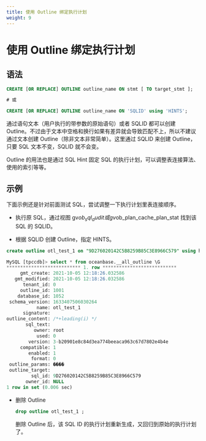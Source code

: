 ```yaml
---
title: 使用 Outline 绑定执行计划
weight: 9
---
```

# 使用 Outline 绑定执行计划

## 语法

```sql
CREATE [OR REPLACE] OUTLINE outline_name ON stmt [ TO target_stmt ];

# 或 

CREATE [OR REPLACE] OUTLINE outline_name ON 'SQLID' using 'HINTS';
```

通过语句文本（用户执行的带参数的原始语句）或者 SQLID 都可以创建 Outline。不过由于文本中空格和换行如果有差异就会导致匹配不上，所以不建议通过文本创建 Outline（除非文本非常简单）。这里通过 SQLID 来创建 Outline，只要 SQL 文本不变，SQLID 就不会变。

Outline 的用法也是通过 SQL Hint 固定 SQL 的执行计划，可以调整表连接算法、使用的索引等等。

## 示例

下面示例还是针对前面测试 SQL，尝试调整一下执行计划里表连接顺序。

- 执行原 SQL，通过视图 gv$ob_sql_audit 或 gv$ob_plan_cache_plan_stat 找到该 SQL 的 SQLID。

- 根据 SQLID 创建 Outline，指定 HINTS。
<!-- 需要再看看这里的命令是在干啥 -->
  ```sql
  create outline otl_test_1 on "9D276020142C5B8259B85C3E8966C579" using hint /*+ leading(i) */ ;
  
  MySQL [tpccdb]> select * from oceanbase.__all_outline \G
  *************************** 1. row ***************************
       gmt_create: 2021-10-05 12:18:26.032586
     gmt_modified: 2021-10-05 12:18:26.032586
        tenant_id: 0
       outline_id: 1001
      database_id: 1052
   schema_version: 1633407506030264
             name: otl_test_1
        signature:
  outline_content: /*+leading(i) */
         sql_text:
            owner: root
             used: 0
          version: 3-b20901e8c84d3ea774beeaca963c67d7802e4b4e
       compatible: 1
          enabled: 1
           format: 0
   outline_params: ����
   outline_target:
           sql_id: 9D276020142C5B8259B85C3E8966C579
         owner_id: NULL
  1 row in set (0.006 sec)
  ```

- 删除 Outline

  ```sql
  drop outline otl_test_1 ;
  ```

  删除 Outline 后，该 SQL ID 的执行计划重新生成，又回归到原始的执行计划了。
